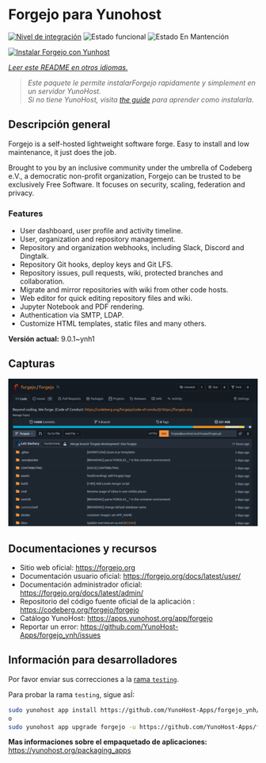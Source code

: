 <!--
Este archivo README esta generado automaticamente<https://github.com/YunoHost/apps/tree/master/tools/readme_generator>
No se debe editar a mano.
-->

# Forgejo para Yunohost

[![Nivel de integración](https://dash.yunohost.org/integration/forgejo.svg)](https://ci-apps.yunohost.org/ci/apps/forgejo/) ![Estado funcional](https://ci-apps.yunohost.org/ci/badges/forgejo.status.svg) ![Estado En Mantención](https://ci-apps.yunohost.org/ci/badges/forgejo.maintain.svg)

[![Instalar Forgejo con Yunhost](https://install-app.yunohost.org/install-with-yunohost.svg)](https://install-app.yunohost.org/?app=forgejo)

*[Leer este README en otros idiomas.](./ALL_README.md)*

> *Este paquete le permite instalarForgejo rapidamente y simplement en un servidor YunoHost.*  
> *Si no tiene YunoHost, visita [the guide](https://yunohost.org/install) para aprender como instalarla.*

## Descripción general

Forgejo is a self-hosted lightweight software forge. Easy to install and low maintenance, it just does the job.

Brought to you by an inclusive community under the umbrella of Codeberg e.V., a democratic non-profit organization, Forgejo can be trusted to be exclusively Free Software. It focuses on security, scaling, federation and privacy. 

### Features

- User dashboard, user profile and activity timeline.
- User, organization and repository management.
- Repository and organization webhooks, including Slack, Discord and Dingtalk.
- Repository Git hooks, deploy keys and Git LFS.
- Repository issues, pull requests, wiki, protected branches and collaboration.
- Migrate and mirror repositories with wiki from other code hosts.
- Web editor for quick editing repository files and wiki.
- Jupyter Notebook and PDF rendering.
- Authentication via SMTP, LDAP.
- Customize HTML templates, static files and many others.


**Versión actual:** 9.0.1~ynh1

## Capturas

![Captura de Forgejo](./doc/screenshots/screenshot.png)

## Documentaciones y recursos

- Sitio web oficial: <https://forgejo.org>
- Documentación usuario oficial: <https://forgejo.org/docs/latest/user/>
- Documentación administrador oficial: <https://forgejo.org/docs/latest/admin/>
- Repositorio del código fuente oficial de la aplicación : <https://codeberg.org/forgejo/forgejo>
- Catálogo YunoHost: <https://apps.yunohost.org/app/forgejo>
- Reportar un error: <https://github.com/YunoHost-Apps/forgejo_ynh/issues>

## Información para desarrolladores

Por favor enviar sus correcciones a la [rama `testing`](https://github.com/YunoHost-Apps/forgejo_ynh/tree/testing).

Para probar la rama `testing`, sigue asÍ:

```bash
sudo yunohost app install https://github.com/YunoHost-Apps/forgejo_ynh/tree/testing --debug
o
sudo yunohost app upgrade forgejo -u https://github.com/YunoHost-Apps/forgejo_ynh/tree/testing --debug
```

**Mas informaciones sobre el empaquetado de aplicaciones:** <https://yunohost.org/packaging_apps>
